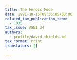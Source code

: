 ```yaml
---
title: The Heroic Mode
date: 1991-10-15T09:36:05+00:00
related_tax_publication_term:
  - 1035
tax_issue: AGNI 34
authors:
  - profile/david-shields.md
tax_format: Print
translators: []

---
```


